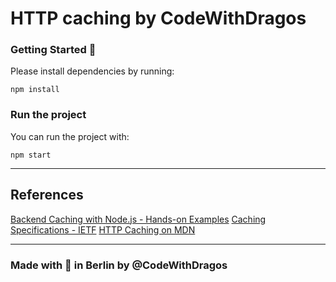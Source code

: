 
# HTTP caching by CodeWithDragos

### Getting Started :rocket:

Please install dependencies by running:

`npm install`

### Run the project

You can run the project with:

`npm start`

---

## References

[Backend Caching with Node.js - Hands-on Examples](https://scotch.io/tutorials/how-to-optimize-node-requests-with-simple-caching-strategies)
[Caching Specifications - IETF](https://tools.ietf.org/html/rfc7234)
[HTTP Caching on MDN](https://developer.mozilla.org/en-US/docs/Web/HTTP/Caching)


---

### Made with :orange_heart: in Berlin by @CodeWithDragos